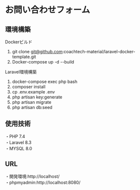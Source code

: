 # お問い合わせフォーム
## 環境構築  
Dockerビルド  

1. git clone git@github.com:coachtech-material/laravel-docker-template.git  
2. Docker-compose up -d --build  

Laravel環境構築  
1. docker-compose exec php bash
2. composer install  
3. cp .env.example .env
4. php artisan key:generate  
5. php artisan migrate
6. php artisan db:seed  
## 使用技術  
・PHP 7.4  
・Laravel 8.3  
・MYSQL 8.0  
## URL  
・開発環境:http://localhost/  
・phpmyadmin:http://localhost:8080/  



